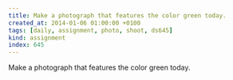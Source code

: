 ```yaml
---
title: Make a photograph that features the color green today.
created_at: 2014-01-06 01:00:00 +0100
tags: [daily, assignment, photo, shoot, ds645]
kind: assignment
index: 645
---
```


Make a photograph that features the color green today.
